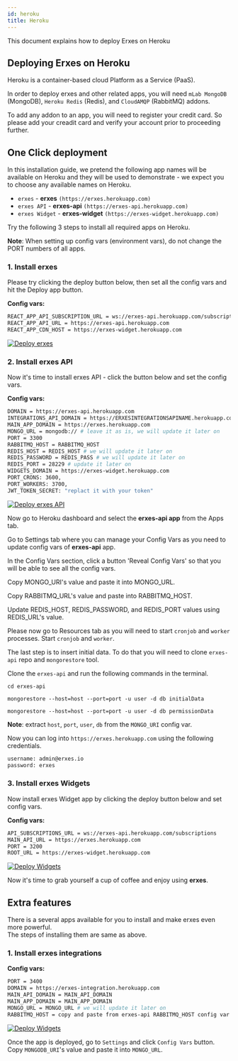 ```yaml
---
id: heroku
title: Heroku
---
```


This document explains how to deploy Erxes on Heroku

## Deploying Erxes on Heroku

Heroku is a container-based cloud Platform as a Service (PaaS).

In order to deploy erxes and other related apps, you will need `mLab MongoDB` (MongoDB), `Heroku Redis` (Redis), and `CloudAMQP` (RabbitMQ) addons.

To add any addon to an app, you will need to register your credit card. So please add your creadit card and verify your account prior to proceeding further.

## One Click deployment

In this installation guide, we pretend the following app names will be available on Heroku and they will be used to demonstrate - we expect you to choose any available names on Heroku.

- `erxes` - **erxes** `(https://erxes.herokuapp.com)`
- `erxes API` - **erxes-api** `(https://erxes-api.herokuapp.com)`
- `erxes Widget` - **erxes-widget** `(https://erxes-widget.herokuapp.com)`

Try the following 3 steps to install all required apps on Heroku.

**Note**: When setting up config vars (environment vars), do not change the PORT numbers of all apps.

### 1. Install erxes

Please try clicking the deploy button below, then set all the config vars and hit the Deploy app button.

**Config vars:**

```sh
REACT_APP_API_SUBSCRIPTION_URL = ws://erxes-api.herokuapp.com/subscriptions
REACT_APP_API_URL = https://erxes-api.herokuapp.com
REACT_APP_CDN_HOST = https://erxes-widget.herokuapp.com
```

[![Deploy erxes](https://www.herokucdn.com/deploy/button.svg#heroku "Deploy erxes")](https://heroku.com/deploy?template=https://github.com/erxes/erxes/tree/develop)

### 2. Install erxes API

Now it's time to install erxes API - click the button below and set the config vars.

**Config vars:**

```sh
DOMAIN = https://erxes-api.herokuapp.com
INTEGRATIONS_API_DOMAIN = https://ERXESINTEGRATIONSAPINAME.herokuapp.com
MAIN_APP_DOMAIN = https://erxes.herokuapp.com
MONGO_URL = mongodb:// # leave it as is, we will update it later on
PORT = 3300
RABBITMQ_HOST = RABBITMQ_HOST
REDIS_HOST = REDIS_HOST # we will update it later on
REDIS_PASSWORD = REDIS_PASS # we will update it later on
REDIS_PORT = 28229 # update it later on
WIDGETS_DOMAIN = https://erxes-widget.herokuapp.com
PORT_CRONS: 3600,
PORT_WORKERS: 3700,
JWT_TOKEN_SECRET: "replact it with your token"
```

[![Deploy erxes API](https://www.herokucdn.com/deploy/button.svg#heroku "Deploy erxes API")](https://heroku.com/deploy?template=https://github.com/erxes/erxes-api/tree/develop)

Now go to Heroku dashboard and select the **erxes-api app** from the Apps tab.

Go to Settings tab where you can manage your Config Vars as you need to update config vars of **erxes-api** app.

In the Config Vars section, click a button 'Reveal Config Vars' so that you will be able to see all the config vars.

Copy MONGO_URI's value and paste it into MONGO_URL.

Copy RABBITMQ_URL's value and paste into RABBITMQ_HOST.

Update REDIS_HOST, REDIS_PASSWORD, and REDIS_PORT values using REDIS_URL's value.

Please now go to Resources tab as you will need to start `cronjob` and `worker` processes.
Start `cronjob` and `worker`.

The last step is to insert initial data. To do that you will need to clone `erxes-api` repo and `mongorestore` tool.

Clone the `erxes-api` and run the following commands in the terminal.

`cd erxes-api`

`mongorestore --host=host --port=port -u user -d db initialData`

`mongorestore --host=host --port=port -u user -d db permissionData`

**Note**: extract `host`, `port`, `user`, `db` from the `MONGO_URI` config var.

Now you can log into `https://erxes.herokuapp.com` using the following credentials.

```sh
username: admin@erxes.io
password: erxes
```

### 3. Install erxes Widgets

Now install erxes Widget app by clicking the deploy button below and set config vars.

**Config vars:**

```sh
API_SUBSCRIPTIONS_URL = ws://erxes-api.herokuapp.com/subscriptions
MAIN_API_URL = https://erxes.herokuapp.com
PORT = 3200
ROOT_URL = https://erxes-widget.herokuapp.com
```

[![Deploy Widgets](https://www.herokucdn.com/deploy/button.svg#heroku "Deploy erxes Widgets")](https://heroku.com/deploy?template=https://github.com/batnasan/erxes-widgets-heroku-button)

Now it's time to grab yourself a cup of coffee and enjoy using **erxes**.

## Extra features

There is a several apps available for you to install and make erxes even more powerful.  
The steps of installing them are same as above.

### 1. Install erxes integrations

**Config vars:**

```sh
PORT = 3400
DOMAIN = https://erxes-integration.herokuapp.com
MAIN_API_DOMAIN = MAIN_API_DOMAIN
MAIN_APP_DOMAIN = MAIN_APP_DOMAIN
MONGO_URL = MONGO_URL # we will update it later on
RABBITMQ_HOST = copy and paste from erxes-api RABBITMQ_HOST config var
```

[![Deploy Widgets](https://www.herokucdn.com/deploy/button.svg#heroku "Deploy erxes engages email sender")](https://heroku.com/deploy?template=https://github.com/erxes/erxes-integrations/tree/develop)

Once the app is deployed, go to `Settings` and click `Config Vars` button.  
Copy `MONGODB_URI`'s value and paste it into `MONGO_URL`.
